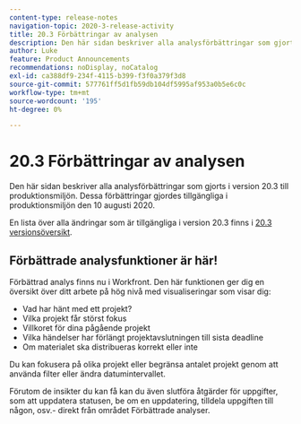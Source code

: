 ```yaml
---
content-type: release-notes
navigation-topic: 2020-3-release-activity
title: 20.3 Förbättringar av analysen
description: Den här sidan beskriver alla analysförbättringar som gjorts i version 20.3 till produktionsmiljön. Dessa förbättringar gjordes tillgängliga i produktionsmiljön den 10 augusti 2020.
author: Luke
feature: Product Announcements
recommendations: noDisplay, noCatalog
exl-id: ca388df9-234f-4115-b399-f3f0a379f3d8
source-git-commit: 577761ff5d1fb59db104df5995af953a0b5e6c0c
workflow-type: tm+mt
source-wordcount: '195'
ht-degree: 0%

---
```


# 20.3 Förbättringar av analysen

Den här sidan beskriver alla analysförbättringar som gjorts i version 20.3 till produktionsmiljön. Dessa förbättringar gjordes tillgängliga i produktionsmiljön den 10 augusti 2020.

En lista över alla ändringar som är tillgängliga i version 20.3 finns i [20.3 versionsöversikt](../../../product-announcements/product-releases/20.3-release-activity/20-3-release-overview.md).

## Förbättrade analysfunktioner är här!

Förbättrad analys finns nu i Workfront. Den här funktionen ger dig en översikt över ditt arbete på hög nivå med visualiseringar som visar dig:

* Vad har hänt med ett projekt?
* Vilka projekt får störst fokus
* Villkoret för dina pågående projekt
* Vilka händelser har förlängt projektavslutningen till sista deadline
* Om materialet ska distribueras korrekt eller inte

Du kan fokusera på olika projekt eller begränsa antalet projekt genom att använda filter eller ändra datumintervallet.

Förutom de insikter du kan få kan du även slutföra åtgärder för uppgifter, som att uppdatera statusen, be om en uppdatering, tilldela uppgiften till någon, osv.- direkt från området Förbättrade analyser.


